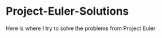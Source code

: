 Project-Euler-Solutions
=======================

Here is where I try to solve the problems from Project Euler
